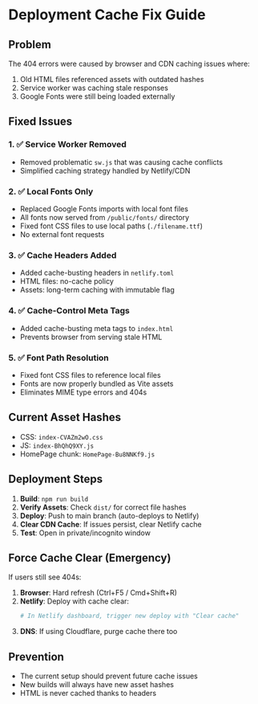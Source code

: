 # Deployment Cache Fix Guide

## Problem
The 404 errors were caused by browser and CDN caching issues where:
1. Old HTML files referenced assets with outdated hashes
2. Service worker was caching stale responses
3. Google Fonts were still being loaded externally

## Fixed Issues

### 1. ✅ Service Worker Removed
- Removed problematic `sw.js` that was causing cache conflicts
- Simplified caching strategy handled by Netlify/CDN

### 2. ✅ Local Fonts Only
- Replaced Google Fonts imports with local font files
- All fonts now served from `/public/fonts/` directory
- Fixed font CSS files to use local paths (`./filename.ttf`)
- No external font requests

### 3. ✅ Cache Headers Added
- Added cache-busting headers in `netlify.toml`
- HTML files: no-cache policy
- Assets: long-term caching with immutable flag

### 4. ✅ Cache-Control Meta Tags
- Added cache-busting meta tags to `index.html`
- Prevents browser from serving stale HTML

### 5. ✅ Font Path Resolution
- Fixed font CSS files to reference local files
- Fonts are now properly bundled as Vite assets
- Eliminates MIME type errors and 404s

## Current Asset Hashes
- CSS: `index-CVAZm2wO.css`
- JS: `index-BhQhQ9XY.js`
- HomePage chunk: `HomePage-Bu8NNKf9.js`

## Deployment Steps

1. **Build**: `npm run build`
2. **Verify Assets**: Check `dist/` for correct file hashes
3. **Deploy**: Push to main branch (auto-deploys to Netlify)
4. **Clear CDN Cache**: If issues persist, clear Netlify cache
5. **Test**: Open in private/incognito window

## Force Cache Clear (Emergency)

If users still see 404s:

1. **Browser**: Hard refresh (Ctrl+F5 / Cmd+Shift+R)
2. **Netlify**: Deploy with cache clear: 
   ```bash
   # In Netlify dashboard, trigger new deploy with "Clear cache"
   ```
3. **DNS**: If using Cloudflare, purge cache there too

## Prevention

- The current setup should prevent future cache issues
- New builds will always have new asset hashes
- HTML is never cached thanks to headers
